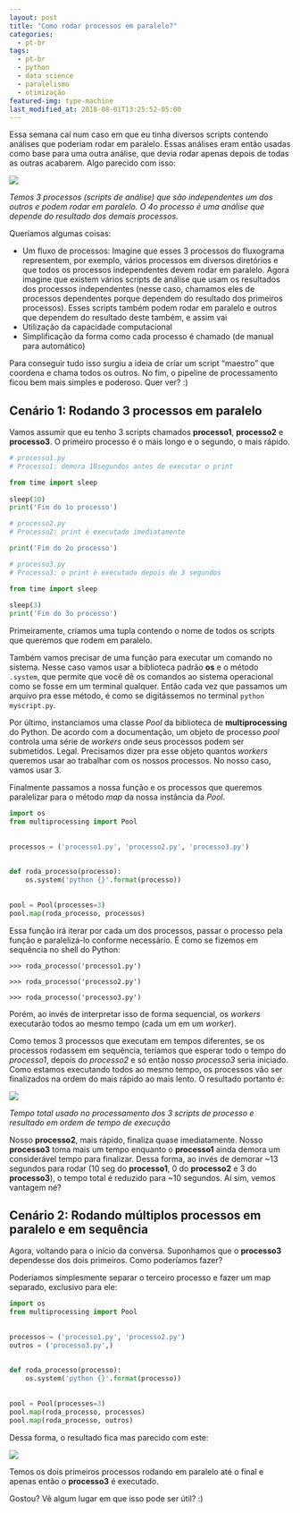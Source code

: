```yaml
---
layout: post
title: "Como rodar processos em paralelo?"
categories:
  - pt-br
tags:
  - pt-br
  - python
  - data science
  - paralelismo
  - otimização
featured-img: type-machine
last_modified_at: 2018-08-01T13:25:52-05:00
---
```


Essa semana caí num caso em que eu tinha diversos scripts contendo análises que poderiam rodar em paralelo. Essas análises eram então usadas como base para uma outra análise, que devia rodar apenas depois de todas as outras acabarem. Algo parecido com isso:

![](https://i.imgur.com/jfX5XMZ.png)

*Temos 3 processos (scripts de análise) que são independentes um dos outros e podem rodar em paralelo. O 4o processo é uma análise que depende do resultado dos demais processos.*

Queríamos algumas coisas:

* Um fluxo de processos: Imagine que esses 3 processos do fluxograma representem, por exemplo, vários processos em diversos diretórios e que todos os processos independentes devem rodar em paralelo. Agora imagine que existem vários scripts de análise que usam os resultados dos processos independentes (nesse caso, chamamos eles de processos dependentes porque dependem do resultado dos primeiros processos). Esses scripts também podem rodar em paralelo e outros que dependem do resultado deste também, e assim vai
* Utilização da capacidade computacional
* Simplificação da forma como cada processo é chamado (de manual para automático)

Para conseguir tudo isso surgiu a ideia de criar um script “maestro” que coordena e chama todos os outros. No fim, o pipeline de processamento ficou bem mais simples e poderoso. Quer ver? :)

## Cenário 1: Rodando 3 processos em paralelo

Vamos assumir que eu tenho 3 scripts chamados **processo1**, **processo2** e **processo3**. 
O primeiro processo é o mais longo e o segundo, o mais rápido.

```python
# processo1.py
# Processo1: demora 10segundos antes de executar o print

from time import sleep                                                          
                                                                                
sleep(10)                                                                       
print('Fim do 1o processo')
```

```python
# processo2.py
# Processo2: print é executado imediatamente

print('Fim do 2o processo')
```


```python
# processo3.py
# Processo3: o print é executado depois de 3 segundos

from time import sleep                                                          
                                                                                
sleep(3)                                                                       
print('Fim do 3o processo')
```

Primeiramente, criamos uma tupla contendo o nome de todos os scripts que queremos que rodem em paralelo.

Também vamos precisar de uma função para executar um comando no sistema. 
Nesse caso vamos usar a biblioteca padrão **os** e o método `.system`, 
que permite que você dê os comandos ao sistema operacional como se fosse em um terminal qualquer. 
Então cada vez que passamos um arquivo pra esse método, é como se digitássemos no terminal 
`python myscript.py`.

Por último, instanciamos uma classe *Pool* da biblioteca de **multiprocessing** do Python. 
De acordo com a documentação, um objeto de processo *pool* controla uma série de *workers* onde 
seus processos podem ser submetidos. Legal. 
Precisamos dizer pra esse objeto quantos *workers* queremos usar ao trabalhar com os nossos processos. 
No nosso caso, vamos usar 3.

Finalmente passamos a nossa função e os processos que queremos paralelizar para o método *map* da 
nossa instância da *Pool*. 

```python
import os                                                                       
from multiprocessing import Pool                                                
                                                                                
                                                                                
processos = ('processo1.py', 'processo2.py', 'processo3.py')                                    
                                                  
                                                                                
def roda_processo(processo):                                                             
    os.system('python {}'.format(processo))                                       
                                                                                
                                                                                
pool = Pool(processes=3)                                                        
pool.map(roda_processo, processos) 
```

Essa função irá iterar por cada um dos processos, passar o processo pela função e 
paralelizá-lo conforme necessário. É como se fizemos em sequência no shell do Python:

`>>> roda_processo('processo1.py')`

`>>> roda_processo('processo2.py')`

`>>> roda_processo('processo3.py')`

Porém, ao invés de interpretar isso de forma sequencial, os *workers* executarão todos ao 
mesmo tempo (cada um em um *worker*).

Como temos 3 processos que executam em tempos diferentes, se os processos rodassem em sequência, teríamos que esperar todo o tempo do *processo1*, depois do *processo2* e só então nosso *processo3* 
seria iniciado. Como estamos executando todos ao mesmo tempo, 
os processos vão ser finalizados na ordem do mais rápido ao mais lento. O resultado portanto é:

![](https://i.imgur.com/GvIoQS5.png)

*Tempo total usado no processamento dos 3 scripts de processo e resultado em ordem de tempo de execução*

Nosso **processo2**, mais rápido, finaliza quase imediatamente. 
Nosso **processo3** toma mais um tempo enquanto o **processo1** ainda demora um 
considerável tempo para finalizar. 
Dessa forma, ao invés de demorar ~13 segundos para rodar (10 seg do **processo1**, 0 do **processo2** e 3 do **processo3**), o tempo total é reduzido para ~10 segundos. Aí sim, vemos vantagem né?

## Cenário 2: Rodando múltiplos processos em paralelo e em sequência

Agora, voltando para o início da conversa. Suponhamos que o **processo3** dependesse dos dois primeiros.
Como poderíamos fazer?

Poderíamos simplesmente separar o terceiro processo e fazer um map separado, exclusivo para ele:


```python
import os                                                                       
from multiprocessing import Pool                                                
                                                                                
                                                                                
processos = ('processo1.py', 'processo2.py')                                    
outros = ('processo3.py',)
                                                  
                                                                                
def roda_processo(processo):                                                             
    os.system('python {}'.format(processo))                                       
                                                                                
                                                                                
pool = Pool(processes=3)                                                        
pool.map(roda_processo, processos) 
pool.map(roda_processo, outros) 
```

Dessa forma, o resultado fica mas parecido com este:

![](https://i.imgur.com/2ja6VBK.png)

Temos os dois primeiros processos rodando em paralelo até o final e apenas então o **processo3** 
é executado.

Gostou? Vê algum lugar em que isso pode ser útil? :)

